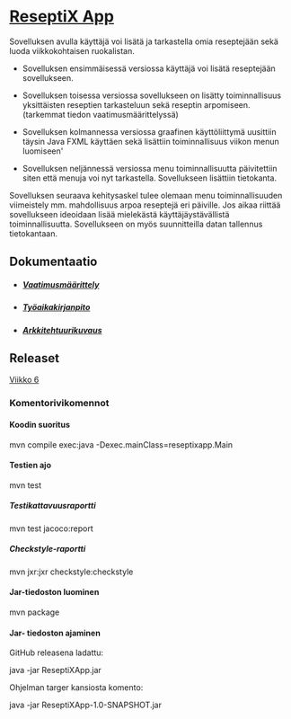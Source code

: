  # [ReseptiX App](https://github.com/Eddiejjay/ot-harjoitustyo/tree/master/ReseptiXApp)
 
 Sovelluksen avulla käyttäjä voi lisätä ja tarkastella omia reseptejään sekä luoda viikkokohtaisen ruokalistan. 
 
-  Sovelluksen ensimmäisessä versiossa käyttäjä voi lisätä reseptejään sovellukseen. 
-  Sovelluksen toisessa versiossa sovellukseen on lisätty toiminnallisuus yksittäisten reseptien tarkasteluun sekä reseptin arpomiseen. (tarkemmat tiedon vaatimusmäärittelyssä) 
-  Sovelluksen kolmannessa versiossa graafinen käyttöliittymä uusittiin täysin Java FXML käyttäen sekä lisättiin toiminnallisuus viikon menun luomiseen'

-  Sovelluksen neljännessä versiossa menu toiminnallisuutta päivitettiin siten että menuja voi nyt tarkastella. Sovellukseen lisättiin tietokanta. 

Sovelluksen seuraava kehitysaskel tulee olemaan menu toiminnallisuuden viimeistely mm. mahdollisuus arpoa reseptejä eri päiville.  Jos aikaa riittää sovellukseen ideoidaan lisää mielekästä käyttäjäystävällistä toiminnallisuutta. Sovellukseen on myös suunnitteilla datan tallennus tietokantaan.


 ## Dokumentaatio
 - ##### [Vaatimusmäärittely](https://github.com/Eddiejjay/ot-harjoitustyo/blob/master/ReseptiXApp/dokumentaatio/vaatimusm%C3%A4%C3%A4rittely.md)
 - ##### [Työaikakirjanpito](https://github.com/Eddiejjay/ot-harjoitustyo/blob/master/ReseptiXApp/dokumentaatio/tuntikirjanpito.md)
 - ##### [Arkkitehtuurikuvaus](https://github.com/Eddiejjay/ot-harjoitustyo/blob/master/ReseptiXApp/dokumentaatio/arkkitehtuuri.md)
 
 ## Releaset
 [Viikko 6](https://github.com/Eddiejjay/ot-harjoitustyo/releases/tag/jee)
 

### Komentorivikomennot 


#### Koodin suoritus 
mvn compile exec:java -Dexec.mainClass=reseptixapp.Main
#### Testien ajo
mvn test
##### Testikattavuusraportti
mvn test jacoco:report

##### Checkstyle-raportti
mvn jxr:jxr checkstyle:checkstyle

#### Jar-tiedoston luominen
mvn package

#### Jar- tiedoston ajaminen 
GitHub releasena ladattu: 

java -jar ReseptiXApp.jar 

Ohjelman targer kansiosta komento: 

java -jar ReseptiXApp-1.0-SNAPSHOT.jar 






